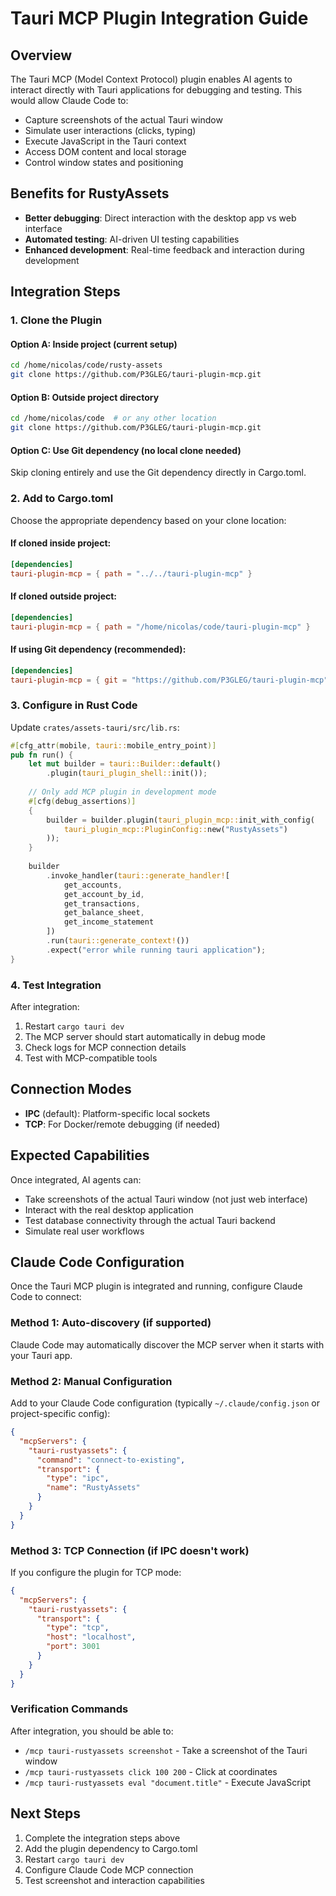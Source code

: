 # Tauri MCP Plugin Integration Guide

## Overview
The Tauri MCP (Model Context Protocol) plugin enables AI agents to interact directly with Tauri applications for debugging and testing. This would allow Claude Code to:

- Capture screenshots of the actual Tauri window
- Simulate user interactions (clicks, typing)
- Execute JavaScript in the Tauri context
- Access DOM content and local storage
- Control window states and positioning

## Benefits for RustyAssets
- **Better debugging**: Direct interaction with the desktop app vs web interface
- **Automated testing**: AI-driven UI testing capabilities  
- **Enhanced development**: Real-time feedback and interaction during development

## Integration Steps

### 1. Clone the Plugin

#### Option A: Inside project (current setup)
```bash
cd /home/nicolas/code/rusty-assets
git clone https://github.com/P3GLEG/tauri-plugin-mcp.git
```

#### Option B: Outside project directory
```bash
cd /home/nicolas/code  # or any other location
git clone https://github.com/P3GLEG/tauri-plugin-mcp.git
```

#### Option C: Use Git dependency (no local clone needed)
Skip cloning entirely and use the Git dependency directly in Cargo.toml.

### 2. Add to Cargo.toml

Choose the appropriate dependency based on your clone location:

#### If cloned inside project:
```toml
[dependencies]
tauri-plugin-mcp = { path = "../../tauri-plugin-mcp" }
```

#### If cloned outside project:
```toml
[dependencies]
tauri-plugin-mcp = { path = "/home/nicolas/code/tauri-plugin-mcp" }
```

#### If using Git dependency (recommended):
```toml
[dependencies]
tauri-plugin-mcp = { git = "https://github.com/P3GLEG/tauri-plugin-mcp" }
```

### 3. Configure in Rust Code
Update `crates/assets-tauri/src/lib.rs`:
```rust
#[cfg_attr(mobile, tauri::mobile_entry_point)]
pub fn run() {
    let mut builder = tauri::Builder::default()
        .plugin(tauri_plugin_shell::init());
    
    // Only add MCP plugin in development mode
    #[cfg(debug_assertions)]
    {
        builder = builder.plugin(tauri_plugin_mcp::init_with_config(
            tauri_plugin_mcp::PluginConfig::new("RustyAssets")
        ));
    }
    
    builder
        .invoke_handler(tauri::generate_handler![
            get_accounts,
            get_account_by_id,
            get_transactions,
            get_balance_sheet,
            get_income_statement
        ])
        .run(tauri::generate_context!())
        .expect("error while running tauri application");
}
```

### 4. Test Integration
After integration:
1. Restart `cargo tauri dev`
2. The MCP server should start automatically in debug mode
3. Check logs for MCP connection details
4. Test with MCP-compatible tools

## Connection Modes
- **IPC** (default): Platform-specific local sockets
- **TCP**: For Docker/remote debugging (if needed)

## Expected Capabilities
Once integrated, AI agents can:
- Take screenshots of the actual Tauri window (not just web interface)
- Interact with the real desktop application
- Test database connectivity through the actual Tauri backend
- Simulate real user workflows

## Claude Code Configuration

Once the Tauri MCP plugin is integrated and running, configure Claude Code to connect:

### Method 1: Auto-discovery (if supported)
Claude Code may automatically discover the MCP server when it starts with your Tauri app.

### Method 2: Manual Configuration
Add to your Claude Code configuration (typically `~/.claude/config.json` or project-specific config):

```json
{
  "mcpServers": {
    "tauri-rustyassets": {
      "command": "connect-to-existing",
      "transport": {
        "type": "ipc",
        "name": "RustyAssets"
      }
    }
  }
}
```

### Method 3: TCP Connection (if IPC doesn't work)
If you configure the plugin for TCP mode:

```json
{
  "mcpServers": {
    "tauri-rustyassets": {
      "transport": {
        "type": "tcp",
        "host": "localhost",
        "port": 3001
      }
    }
  }
}
```

### Verification Commands
After integration, you should be able to:
- `/mcp tauri-rustyassets screenshot` - Take a screenshot of the Tauri window
- `/mcp tauri-rustyassets click 100 200` - Click at coordinates
- `/mcp tauri-rustyassets eval "document.title"` - Execute JavaScript

## Next Steps
1. Complete the integration steps above  
2. Add the plugin dependency to Cargo.toml
3. Restart `cargo tauri dev`
4. Configure Claude Code MCP connection
5. Test screenshot and interaction capabilities